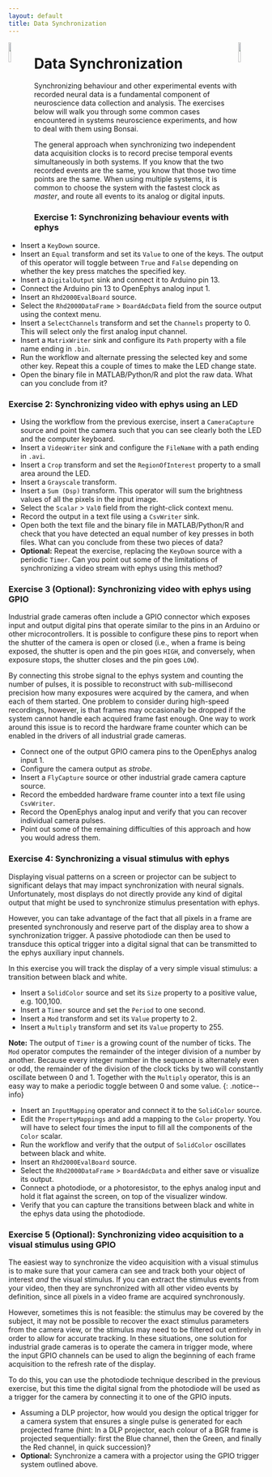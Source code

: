 ```yaml
---
layout: default
title: Data Synchronization
---
```


<img width="10%" style="float: left;" src="{{ site.baseurl }}/assets/images/bonsai.png">
<img width="10%" style="float: right;" src="{{ site.baseurl }}/assets/images/neurogears.png">

Data Synchronization
====================

Synchronizing behaviour and other experimental events with recorded neural data is a fundamental component of neuroscience data collection and analysis. The exercises below will walk you through some common cases encountered in systems neuroscience experiments, and how to deal with them using Bonsai.

The general approach when synchronizing two independent data acquisition clocks is to record precise temporal events simultaneously in both systems. If you know that the two recorded events are the same, you know that those two time points are the same. When using multiple systems, it is common to choose the system with the fastest clock as *master*, and route all events to its analog or digital inputs.

### **Exercise 1:** Synchronizing behaviour events with ephys

* Insert a `KeyDown` source.
* Insert an `Equal` transform and set its `Value` to one of the keys. The output of this operator will toggle between `True` and `False` depending on whether the key press matches the specified key.
* Insert a `DigitalOutput` sink and connect it to Arduino pin 13.
* Connect the Arduino pin 13 to OpenEphys analog input 1.
* Insert an `Rhd2000EvalBoard` source.
* Select the `Rhd2000DataFrame` > `BoardAdcData` field from the source output using the context menu.
* Insert a `SelectChannels` transform and set the `Channels` property to 0. This will select only the first analog input channel.
* Insert a `MatrixWriter` sink and configure its `Path` property with a file name ending in `.bin`.
* Run the workflow and alternate pressing the selected key and some other key. Repeat this a couple of times to make the LED change state.
* Open the binary file in MATLAB/Python/R and plot the raw data. What can you conclude from it?

### **Exercise 2:** Synchronizing video with ephys using an LED

* Using the workflow from the previous exercise, insert a `CameraCapture` source and point the camera such that you can see clearly both the LED and the computer keyboard.
* Insert a `VideoWriter` sink and configure the `FileName` with a path ending in `.avi`.
* Insert a `Crop` transform and set the `RegionOfInterest` property to a small area around the LED.
* Insert a `Grayscale` transform.
* Insert a `Sum (Dsp)` transform. This operator will sum the brightness values of all the pixels in the input image.
* Select the `Scalar` > `Val0` field from the right-click context menu.
* Record the output in a text file using a `CsvWriter` sink.
* Open both the text file and the binary file in MATLAB/Python/R and check that you have detected an equal number of key presses in both files. What can you conclude from these two pieces of data?
* **Optional:** Repeat the exercise, replacing the `KeyDown` source with a periodic `Timer`. Can you point out some of the limitations of synchronizing a video stream with ephys using this method?

### **Exercise 3 (Optional):** Synchronizing video with ephys using GPIO

Industrial grade cameras often include a GPIO connector which exposes input and output digital pins that operate similar to the pins in an Arduino or other microcontrollers. It is possible to configure these pins to report when the shutter of the camera is open or closed (i.e., when a frame is being exposed, the shutter is open and the pin goes `HIGH`, and conversely, when exposure stops, the shutter closes and the pin goes `LOW`).

By connecting this strobe signal to the ephys system and counting the number of pulses, it is possible to reconstruct with sub-millisecond precision how many exposures were acquired by the camera, and when each of them started. One problem to consider during high-speed recordings, however, is that frames may occasionally be dropped if the system cannot handle each acquired frame fast enough. One way to work around this issue is to record the hardware frame counter which can be enabled in the drivers of all industrial grade cameras.

* Connect one of the output GPIO camera pins to the OpenEphys analog input 1.
* Configure the camera output as *strobe*.
* Insert a `FlyCapture` source or other industrial grade camera capture source.
* Record the embedded hardware frame counter into a text file using `CsvWriter`.
* Record the OpenEphys analog input and verify that you can recover individual camera pulses.
* Point out some of the remaining difficulties of this approach and how you would adress them.

### **Exercise 4:** Synchronizing a visual stimulus with ephys

Displaying visual patterns on a screen or projector can be subject to significant delays that may impact synchronization with neural signals. Unfortunately, most displays do not directly provide any kind of digital output that might be used to synchronize stimulus presentation with ephys.

However, you can take advantage of the fact that all pixels in a frame are presented synchronously and reserve part of the display area to show a synchronization trigger. A passive photodiode can then be used to transduce this optical trigger into a digital signal that can be transmitted to the ephys auxiliary input channels.

In this exercise you will track the display of a very simple visual stimulus: a transition between black and white.

* Insert a `SolidColor` source and set its `Size` property to a positive value, e.g. 100,100.
* Insert a `Timer` source and set the `Period` to one second.
* Insert a `Mod` transform and set its `Value` property to 2.
* Insert a `Multiply` transform and set its `Value` property to 255.

**Note:** The output of `Timer` is a growing count of the number of ticks. The `Mod` operator computes the remainder of the integer division of a number by another. Because every integer number in the sequence is alternately even or odd, the remainder of the division of the clock ticks by two will constantly oscillate between 0 and 1. Together with the `Multiply` operator, this is an easy way to make a periodic toggle between 0 and some value.
{: .notice--info}

* Insert an `InputMapping` operator and connect it to the `SolidColor` source.
* Edit the `PropertyMappings` and add a mapping to the `Color` property. You will have to select four times the input to fill all the components of the `Color` scalar.
* Run the workflow and verify that the output of `SolidColor` oscillates between black and white.
* Insert an `Rhd2000EvalBoard` source.
* Select the `Rhd2000DataFrame` > `BoardAdcData` and either save or visualize its output.
* Connect a photodiode, or a photoresistor, to the ephys analog input and hold it flat against the screen, on top of the visualizer window.
* Verify that you can capture the transitions between black and white in the ephys data using the photodiode.

### **Exercise 5 (Optional):** Synchronizing video acquisition to a visual stimulus using GPIO

The easiest way to synchronize the video acquisition with a visual stimulus is to make sure that your camera can see and track both your object of interest *and* the visual stimulus. If you can extract the stimulus events from your video, then they are synchronized with all other video events by definition, since all pixels in a video frame are acquired synchronously.

However, sometimes this is not feasible: the stimulus may be covered by the subject, it may not be possible to recover the exact stimulus parameters from the camera view, or the stimulus may need to be filtered out entirely in order to allow for accurate tracking. In these situations, one solution for industrial grade cameras is to operate the camera in trigger mode, where the input GPIO channels can be used to align the beginning of each frame acquisition to the refresh rate of the display.

To do this, you can use the photodiode technique described in the previous exercise, but this time the digital signal from the photodiode will be used as a trigger for the camera by connecting it to one of the GPIO inputs.

* Assuming a DLP projector, how would you design the optical trigger for a camera system that ensures a single pulse is generated for each projected frame (hint: In a DLP projector, each colour of a BGR frame is projected sequentially: first the Blue channel, then the Green, and finally the Red channel, in quick succession)?
* **Optional:** Synchronize a camera with a projector using the GPIO trigger system outlined above.

